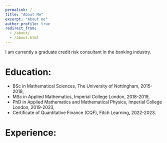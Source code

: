 ```yaml
---
permalink: /
title: "About Me"
excerpt: "About me"
author_profile: true
redirect_from: 
  - /about/
  - /about.html
---
```


I am currently a graduate credit risk consultant in the banking industry.

# Education:

* BSc in Mathematical Sciences, The University of Nottingham, 2015-2018,
* MSc in Applied Mathematics, Imperial College London, 2018-2019,
* PhD in Applied Mathematics and Mathematical Physics, Imperial College London, 2019-2023,
* Certificate of Quantitative Finance (CQF), Fitch Learning, 2022-2023.

# Experience:

